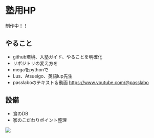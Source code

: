 # 塾用HP
制作中！！

## やること
- github環境、入塾ガイド、やることを明確化  
- リポジトリの変え方を
- megaをpythonで
- Lus、Atsueigo、英語lup先生
- passlaboのテキスト＆動画   https://www.youtube.com/@passlabo

## 設備
- 食のDB
- 家のこだわりポイント整理

<!-- バッジの作り方：https://shields.io/badges -->
<!-- https://qiita.com/shun198/items/c983c713452c041ef787 -->
<img src="https://img.shields.io/badge/やること-you_like-blue">
